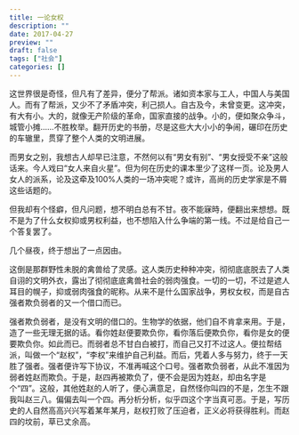 ```yaml
---
title: 一论女权
description: ""
date: 2017-04-27
preview: ""
draft: false
tags: ["社会"]
categories: []
---
```


这世界很是奇怪，但凡有了差异，便分了帮派。诸如资本家与工人，中国人与美国人。而有了帮派，又少不了矛盾冲突，利己损人。自古及今，未曾变更。这冲突，有大有小。大的，就像无产阶级的革命，国家直接的战争。小的，便如聚众争斗，城管小摊……不胜枚举。翻开历史的书册，尽是这些大大小小的争闹，碾印在历史的车辙里，贯穿了整个人类的文明进展。

而男女之别，我想古人却早已注意，不然何以有“男女有别”、“男女授受不亲”这般话来。今人戏曰“女人来自火星”。但为何在历史的课本里少了这样一页。论及男人女人的派系，论及这牵及100%人类的一场冲突呢？或许，高尚的历史学家是不屑这些话题的。

但我却有个怪癖，但凡问题，想不明白总有不甘。夜不能寐時，便翻出来想想。既不是为了什么女权抑或男权利益，也不想陷入什么争端的第一线。不过是给自己一个答复罢了。

几个昼夜，终于想出了一点因由。

这倒是那群野性未脱的禽兽给了灵感。这人类历史种种冲突，彻彻底底脱去了人类自诩的文明外衣，露出了彻彻底底禽兽社会的弱肉强食。一切的一切，不过是遮人耳目的幌子，抑或弱肉强食的昵称。从来不是什么国家战争，男权女权，而是自古强者欺负弱者的又一个借口而已。

强者欺负弱者，是没有文明的借口的。生物学的依据，他们自不肯拿来用。于是，造了一些无理无据的话。看你姓赵便要欺负你，看你落后便欺负你，看你是女的便要欺负你。如此而已。而弱者总不甘白白被打，而自己又打不过这人。便拉帮结派，叫做一个“赵权”，“李权”来维护自己利益。而后，凭着人多与努力，终于一天胜了强者。强者便许写下协议，不准再喊这个口号。强者欺负弱者，从此不准因为弱者姓赵而欺负。于是，赵四再被欺负了，便不会是因为姓赵，却由名字是个“四”。这般，其他姓赵的人听了，便心满意足，自然怪你叫四的不是，怎生不跟我叫赵三八。偏偏去叫一个四。再分析分析，似乎四这个字当真可恶。于是，写历史的人自然高高兴兴写着某年某月，赵权打败了压迫者，正义必将获得胜利。而赵四的坟前，草已丈余高。
